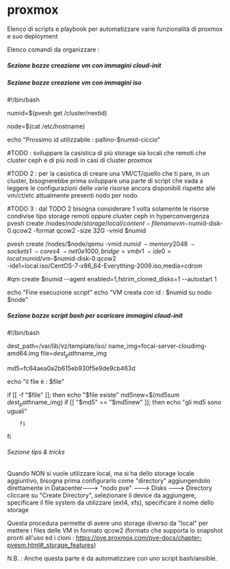 # proxmox
Elenco di scripts e playbook per automatizzare varie funzionalità di proxmox e suo deployment


Elenco comandi da organizzare : 


##### Sezione bozze creazione vm con immagini cloud-init



##### Sezione bozze creazione vm con immagini iso

#!/bin/bash

numid=$(pvesh get /cluster/nextid)

node=$(cat /etc/hostname)

echo "Prossimo id utilizzabile : pallino-$numid-ciccio"

#TODO : sviluppare la casistica di più storage sia locali che remoti che cluster ceph e di più nodi in casi di cluster proxmox

#TODO 2 : per la casistica di creare una VM/CT/quello che ti pare, in un cluster, bisognerebbe prima sviluppare una parte di script che vada a leggere le configurazioni delle varie risorse ancora disponibili rispetto alle vm/ct/etc attualmente presenti nodo per nodo.

#TODO 3 : dal TODO 2 bisogna considerare 1 volta solamente le risorse condivise tipo storage remoti oppure cluster ceph in hyperconvergenza
pvesh create /nodes/$node/storage/local/content -filename vm-$numid-disk-0.qcow2 -format qcow2 -size 32G -vmid $numid

pvesh create /nodes/$node/qemu -vmid $numid \ 
        -memory 2048 \
        -sockets 1 \
        -cores 4 \
        -net0 e1000,bridge=vmbr1 \
        -ide0=local:$numid/vm-$numid-disk-0.qcow2 \
        -ide1=local:iso/CentOS-7-x86_64-Everything-2009.iso,media=cdrom

#qm create $numid --agent enabled=1,fstrim_cloned_disks=1 --autostart 1

echo "Fine esecuzione script"
echo "VM creata con id : $numid su nodo $node"



##### Sezione bozze script bash per scaricare immagini cloud-init


#!/bin/bash

dest_path=/var/lib/vz/template/iso/
name_img=focal-server-cloudimg-amd64.img
file=$dest_path$name_img

md5=fc64aea0a2b615eb930f5e9de9cb463d

echo "il file è : $file"

if [[ -f "$file"  ]]; then
        echo "$file esiste"
        md5new=$(md5sum $dest_path$name_img)
        if [[ "$md5" == "$md5new" ]]; then
                echo "gli md5 sono uguali"

        fi
fi

###### Sezione tips & tricks

Quando NON si vuole utilizzare local, ma si ha dello storage locale aggiuntivo,
bisogna prima configurarlo come "directory" aggiungendolo direttamente in Datacenter---> "nodo pve" ---> Disks ---> Directory
cliccare su "Create Directory",
selezionare il device da aggiungere,
specificare il file system da utilizzare (ext4, xfs),
specificare il nome dello storage

Questa procedura permette di avere uno storage diverso da "local" per mettere i files delle VM in formato qcow2 (formato che supporta lo snapshot pronti all'uso ed i cloni : https://pve.proxmox.com/pve-docs/chapter-pvesm.html#_storage_features) 

N.B. : Anche questa parte è da automatizzare con uno script bash/ansible.

